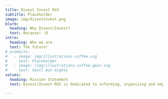 ```yaml
---
title: Divest Invest RGV
subtitle: Placeholder
image: img/divestinvest.png
blurb:
  heading: Why Divest/Invest?
  text: Because! :D
intro:
  heading: Who we are
  text: The future!
# products:
#   - image: img/illustrations-coffee.svg
#     text: Placeholder
#   - image: /img/illustrations-coffee-gear.svg
#     text: Small but mighty
values:
  heading: Mission Statement
  text: Divest/Invest RGV is dedicated to informing, organizing and empowering our community in the struggle to diverge from systems rooted in anti-blackness, oppression and violence. We recognize all systems created during colonization are designed to uphold white supremacy, and that we must lay a foundation for alternatives to issues such as policing and mass incarceration, with marginalized peoples at the center of our vision. Through research, education, conversations with our neighbors, and community-centered solutions we can divest from punitive justice and invest in an environment where everyone's needs are met and we all feel safe.

---
```


